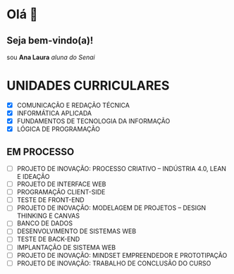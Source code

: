 # Olá 👋
## Seja bem-vindo(a)!
sou **Ana Laura**
_aluna do Senai_
# UNIDADES CURRICULARES
- [X] COMUNICAÇÃO E REDAÇÃO TÉCNICA
- [X] INFORMÁTICA APLICADA
- [X] FUNDAMENTOS DE TECNOLOGIA DA INFORMAÇÃO
- [X] LÓGICA DE PROGRAMAÇÃO
## EM PROCESSO
- [ ] PROJETO DE INOVAÇÃO: PROCESSO CRIATIVO – INDÚSTRIA 4.0, LEAN E IDEAÇÃO
- [ ] PROJETO DE INTERFACE WEB
- [ ] PROGRAMAÇÃO CLIENT-SIDE
- [ ] TESTE DE FRONT-END
- [ ] PROJETO DE INOVAÇÃO: MODELAGEM DE PROJETOS – DESIGN THINKING E CANVAS
- [ ] BANCO DE DADOS
- [ ] DESENVOLVIMENTO DE SISTEMAS WEB
- [ ] TESTE DE BACK-END
- [ ] IMPLANTAÇÃO DE SISTEMA WEB
- [ ] PROJETO DE INOVAÇÃO: MINDSET EMPREENDEDOR E PROTOTIPAÇÃO
- [ ] PROJETO DE INOVAÇÃO: TRABALHO DE CONCLUSÃO DO CURSO
